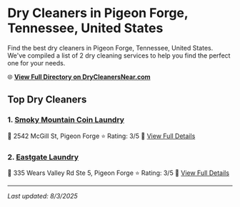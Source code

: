 # Dry Cleaners in Pigeon Forge, Tennessee, United States

Find the best dry cleaners in Pigeon Forge, Tennessee, United States. We've compiled a list of 2 dry cleaning services to help you find the perfect one for your needs.

🌐 **[View Full Directory on DryCleanersNear.com](https://drycleanersnear.com/city/US/Tennessee/Pigeon%20Forge)**

## Top Dry Cleaners

### 1. [Smoky Mountain Coin Laundry](https://drycleanersnear.com/dryCleaner/686492ad19eecc1ffc8c65f0/smoky-mountain-coin-laundry)
📍 2542 McGill St, Pigeon Forge
⭐ Rating: 3/5
🔗 [View Full Details](https://drycleanersnear.com/dryCleaner/686492ad19eecc1ffc8c65f0/smoky-mountain-coin-laundry)

### 2. [Eastgate Laundry](https://drycleanersnear.com/dryCleaner/686492ad19eecc1ffc8c6700/eastgate-laundry)
📍 335 Wears Valley Rd Ste 5, Pigeon Forge
⭐ Rating: 3/5
🔗 [View Full Details](https://drycleanersnear.com/dryCleaner/686492ad19eecc1ffc8c6700/eastgate-laundry)


---

*Last updated: 8/3/2025*
